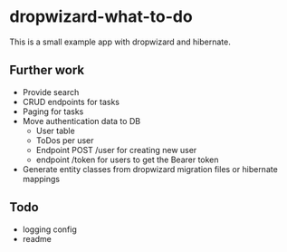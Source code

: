 # dropwizard-what-to-do
This is a small example app with dropwizard and hibernate.

## Further work

* Provide search
* CRUD endpoints for tasks
* Paging for tasks
* Move authentication data to DB
    * User table
    * ToDos per user
    * Endpoint POST /user for creating new user 
    * endpoint /token for users to get the Bearer token
* Generate entity classes from dropwizard migration files or hibernate mappings

## Todo
* logging config
* readme